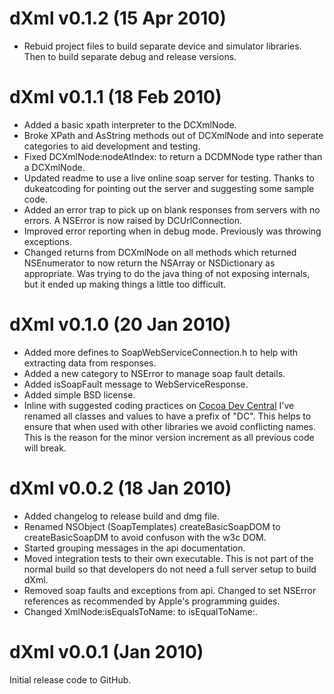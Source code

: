 # dXml v0.1.2 (15 Apr 2010)

* Rebuid project files to build separate device and simulator libraries. Then to build separate debug and release versions.

# dXml v0.1.1 (18 Feb 2010)

* Added a basic xpath interpreter to the DCXmlNode.
* Broke XPath and AsString methods out of DCXmlNode and into seperate categories to aid development and testing.
* Fixed DCXmlNode:nodeAtIndex: to return a DCDMNode type rather than a DCXmlNode.
* Updated readme to use a live online soap server for testing. Thanks to dukeatcoding for pointing out the server and suggesting some sample code.
* Added an error trap to pick up on blank responses from servers with no errors. A NSError is now raised by DCUrlConnection.
* Improved error reporting when in debug mode. Previously was throwing exceptions.
* Changed returns from DCXmlNode on all methods which returned NSEnumerator to now return the NSArray or NSDictionary as appropriate. Was trying to do the java thing of not exposing internals, but it ended up making things a little too difficult. 

# dXml v0.1.0 (20 Jan 2010)

* Added more defines to SoapWebServiceConnection.h to help with extracting data from responses.
* Added a new category to NSError to manage soap fault details.
* Added isSoapFault message to WebServiceResponse.
* Added simple BSD license.
* Inline with suggested coding practices on [Cocoa Dev Central](http://cocoadevcentral.com/articles/000082.php) I've renamed all classes and values to have a prefix of "DC". This helps to ensure that when used with other libraries we avoid conflicting names. This is the reason for the minor version increment as all previous code will break.

# dXml v0.0.2 (18 Jan 2010)

* Added changelog to release build and dmg file.
* Renamed NSObject (SoapTemplates) createBasicSoapDOM to createBasicSoapDM to avoid confuson with the w3c DOM.
* Started grouping messages in the api documentation.
* Moved integration tests to their own executable. This is not part of the normal build so that developers do not need a full server setup to build dXml.
* Removed soap faults and exceptions from api. Changed to set NSError references as recommended by Apple's programming guides.
* Changed XmlNode:isEqualsToName: to isEqualToName:.

# dXml v0.0.1 (Jan 2010)

Initial release code to GitHub.